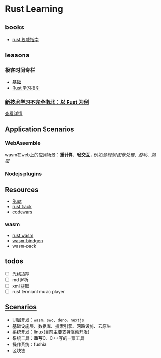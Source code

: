 # Rust Learning

## books

- [rust 权威指南](./rust权威指南/readme.md)

## lessons

### 极客时间专栏

- [基础](./geektime专栏/基础.md)
- [Rust 学习指引](./geektime专栏/Rust学习指引.md)

### [新技术学习不完全指北：以 Rust 为例](https://juejin.cn/post/6898953413250252814)

[查看详情](./blogs/新技术学习不完全指北：以Rust为例.md)

## Application Scenarios

### WebAssemble
wasm在web上的应用场景：**重计算**、**轻交互**，例如*音视频*/*图像处理*、*游戏*、*加密*
### Nodejs plugins

## Resources

- [Rust](https://www.rust-lang.org/learn)
- [rust track](https://exercism.org/tracks/rust)
- [codewars](https://www.codewars.com/dashboard)
### wasm
- [rust wasm](https://www.rust-lang.org/what/wasm)
- [wasm-bindgen](https://rustwasm.github.io/docs/wasm-bindgen/)
- [wasm-pack](https://rustwasm.github.io/docs/wasm-pack/introduction.html)
## todos

- [ ] 光线追踪
- [ ] md 解析
- [ ] xml 提取
- [ ] rust termianl music player

## [Scenarios](https://course.rs/)
- UI层开发：`wasm`、`swc`、`deno`、`nextjs`
- 基础设施层、数据库、搜索引擎、网路设施、云原生
- 系统开发：linux(目前主要支持驱动开发)
- 系统工具：**重写**C、C++写的一票工具
- 操作系统：fushia
- 区块链